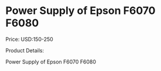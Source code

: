 # Power Supply of Epson F6070 F6080

Price: USD:150-250

Product Details:

Power Supply of Epson F6070 F6080
